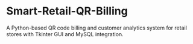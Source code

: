 # Smart-Retail-QR-Billing
A Python-based QR code billing and customer analytics system for retail stores with Tkinter GUI and MySQL integration.
